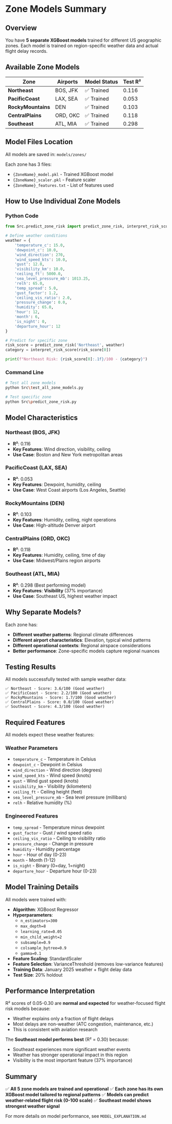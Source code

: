 # Zone Models Summary

## Overview

You have **5 separate XGBoost models** trained for different US geographic zones. Each model is trained on region-specific weather data and actual flight delay records.

## Available Zone Models

| Zone | Airports | Model Status | Test R² |
|------|----------|--------------|---------|
| **Northeast** | BOS, JFK | ✅ Trained | 0.116 |
| **PacificCoast** | LAX, SEA | ✅ Trained | 0.053 |
| **RockyMountains** | DEN | ✅ Trained | 0.103 |
| **CentralPlains** | ORD, OKC | ✅ Trained | 0.118 |
| **Southeast** | ATL, MIA | ✅ Trained | 0.298 |

## Model Files Location

All models are saved in: `models/zones/`

Each zone has 3 files:
- `{ZoneName}_model.pkl` - Trained XGBoost model
- `{ZoneName}_scaler.pkl` - Feature scaler
- `{ZoneName}_features.txt` - List of features used

## How to Use Individual Zone Models

### Python Code

```python
from Src.predict_zone_risk import predict_zone_risk, interpret_risk_score

# Define weather conditions
weather = {
    'temperature_c': 15.0,
    'dewpoint_c': 10.0,
    'wind_direction': 270,
    'wind_speed_kts': 10.0,
    'gust': 12.0,
    'visibility_km': 10.0,
    'ceiling_ft': 5000.0,
    'sea_level_pressure_mb': 1013.25,
    'relh': 65.0,
    'temp_spread': 5.0,
    'gust_factor': 1.2,
    'ceiling_vis_ratio': 2.0,
    'pressure_change': 0.0,
    'humidity': 65.0,
    'hour': 12,
    'month': 6,
    'is_night': 0,
    'departure_hour': 12
}

# Predict for specific zone
risk_score = predict_zone_risk('Northeast', weather)
category = interpret_risk_score(risk_score[0])

print(f"Northeast Risk: {risk_score[0]:.1f}/100 - {category}")
```

### Command Line

```bash
# Test all zone models
python Src\test_all_zone_models.py

# Test specific zone
python Src\predict_zone_risk.py
```

## Model Characteristics

### Northeast (BOS, JFK)
- **R²**: 0.116
- **Key Features**: Wind direction, visibility, ceiling
- **Use Case**: Boston and New York metropolitan areas

### PacificCoast (LAX, SEA)
- **R²**: 0.053
- **Key Features**: Dewpoint, humidity, ceiling
- **Use Case**: West Coast airports (Los Angeles, Seattle)

### RockyMountains (DEN)
- **R²**: 0.103
- **Key Features**: Humidity, ceiling, night operations
- **Use Case**: High-altitude Denver airport

### CentralPlains (ORD, OKC)
- **R²**: 0.118
- **Key Features**: Humidity, ceiling, time of day
- **Use Case**: Midwest/Plains region airports

### Southeast (ATL, MIA)
- **R²**: 0.298 (Best performing model)
- **Key Features**: **Visibility** (37% importance)
- **Use Case**: Southeast US, highest weather impact

## Why Separate Models?

Each zone has:
- **Different weather patterns**: Regional climate differences
- **Different airport characteristics**: Elevation, typical wind patterns
- **Different operational contexts**: Regional airspace considerations
- **Better performance**: Zone-specific models capture regional nuances

## Testing Results

All models successfully tested with sample weather data:

```
✅ Northeast - Score: 3.6/100 (Good weather)
✅ PacificCoast - Score: 2.2/100 (Good weather)
✅ RockyMountains - Score: 1.7/100 (Good weather)
✅ CentralPlains - Score: 0.0/100 (Good weather)
✅ Southeast - Score: 4.3/100 (Good weather)
```

## Required Features

All models expect these weather features:

### Weather Parameters
- `temperature_c` - Temperature in Celsius
- `dewpoint_c` - Dewpoint in Celsius
- `wind_direction` - Wind direction (degrees)
- `wind_speed_kts` - Wind speed (knots)
- `gust` - Wind gust speed (knots)
- `visibility_km` - Visibility (kilometers)
- `ceiling_ft` - Ceiling height (feet)
- `sea_level_pressure_mb` - Sea level pressure (millibars)
- `relh` - Relative humidity (%)

### Engineered Features
- `temp_spread` - Temperature minus dewpoint
- `gust_factor` - Gust / wind speed ratio
- `ceiling_vis_ratio` - Ceiling to visibility ratio
- `pressure_change` - Change in pressure
- `humidity` - Humidity percentage
- `hour` - Hour of day (0-23)
- `month` - Month (1-12)
- `is_night` - Binary (0=day, 1=night)
- `departure_hour` - Departure hour (0-23)

## Model Training Details

All models were trained with:
- **Algorithm**: XGBoost Regressor
- **Hyperparameters**:
  - `n_estimators=300`
  - `max_depth=8`
  - `learning_rate=0.05`
  - `min_child_weight=2`
  - `subsample=0.9`
  - `colsample_bytree=0.9`
  - `gamma=0.1`
- **Feature Scaling**: StandardScaler
- **Feature Selection**: VarianceThreshold (removes low-variance features)
- **Training Data**: January 2025 weather + flight delay data
- **Test Size**: 20% holdout

## Performance Interpretation

R² scores of 0.05-0.30 are **normal and expected** for weather-focused flight risk models because:
- Weather explains only a fraction of flight delays
- Most delays are non-weather (ATC congestion, maintenance, etc.)
- This is consistent with aviation research

The **Southeast model performs best** (R² = 0.30) because:
- Southeast experiences more significant weather events
- Weather has stronger operational impact in this region
- Visibility is the most important feature (37% importance)

## Summary

✅ **All 5 zone models are trained and operational**
✅ **Each zone has its own XGBoost model tailored to regional patterns**
✅ **Models can predict weather-related flight risk (0-100 scale)**
✅ **Southeast model shows strongest weather signal**

For more details on model performance, see `MODEL_EXPLANATION.md`
